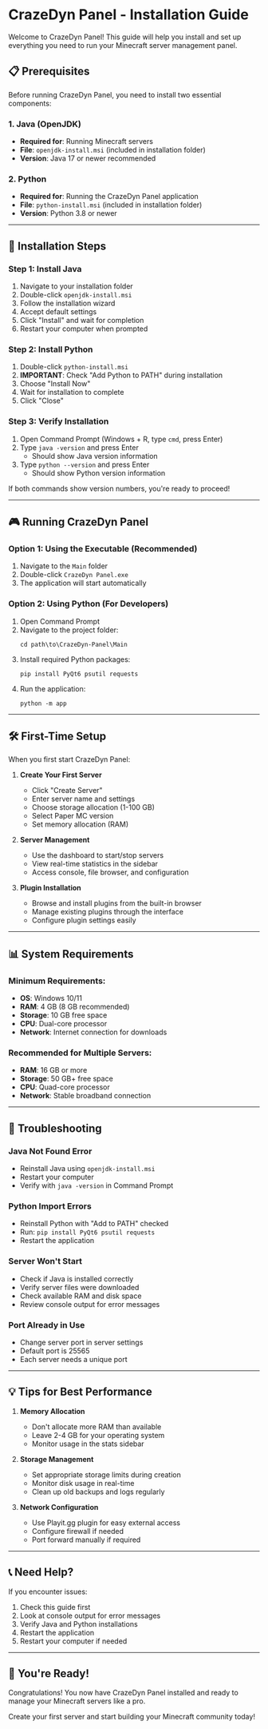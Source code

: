 # CrazeDyn Panel - Installation Guide

Welcome to CrazeDyn Panel! This guide will help you install and set up everything you need to run your Minecraft server management panel.

## 📋 Prerequisites

Before running CrazeDyn Panel, you need to install two essential components:

### 1. Java (OpenJDK)
- **Required for**: Running Minecraft servers
- **File**: `openjdk-install.msi` (included in installation folder)
- **Version**: Java 17 or newer recommended

### 2. Python
- **Required for**: Running the CrazeDyn Panel application
- **File**: `python-install.msi` (included in installation folder)
- **Version**: Python 3.8 or newer

---

## 🚀 Installation Steps

### Step 1: Install Java
1. Navigate to your installation folder
2. Double-click `openjdk-install.msi`
3. Follow the installation wizard
4. Accept default settings
5. Click "Install" and wait for completion
6. Restart your computer when prompted

### Step 2: Install Python
1. Double-click `python-install.msi`
2. **IMPORTANT**: Check "Add Python to PATH" during installation
3. Choose "Install Now"
4. Wait for installation to complete
5. Click "Close"

### Step 3: Verify Installation
1. Open Command Prompt (Windows + R, type `cmd`, press Enter)
2. Type `java -version` and press Enter
   - Should show Java version information
3. Type `python --version` and press Enter
   - Should show Python version information

If both commands show version numbers, you're ready to proceed!

---

## 🎮 Running CrazeDyn Panel

### Option 1: Using the Executable (Recommended)
1. Navigate to the `Main` folder
2. Double-click `CrazeDyn Panel.exe`
3. The application will start automatically

### Option 2: Using Python (For Developers)
1. Open Command Prompt
2. Navigate to the project folder:
   ```
   cd path\to\CrazeDyn-Panel\Main
   ```
3. Install required Python packages:
   ```
   pip install PyQt6 psutil requests
   ```
4. Run the application:
   ```
   python -m app
   ```

---

## 🛠 First-Time Setup

When you first start CrazeDyn Panel:

1. **Create Your First Server**
   - Click "Create Server"
   - Enter server name and settings
   - Choose storage allocation (1-100 GB)
   - Select Paper MC version
   - Set memory allocation (RAM)

2. **Server Management**
   - Use the dashboard to start/stop servers
   - View real-time statistics in the sidebar
   - Access console, file browser, and configuration

3. **Plugin Installation**
   - Browse and install plugins from the built-in browser
   - Manage existing plugins through the interface
   - Configure plugin settings easily

---

## 📊 System Requirements

### Minimum Requirements:
- **OS**: Windows 10/11
- **RAM**: 4 GB (8 GB recommended)
- **Storage**: 10 GB free space
- **CPU**: Dual-core processor
- **Network**: Internet connection for downloads

### Recommended for Multiple Servers:
- **RAM**: 16 GB or more
- **Storage**: 50 GB+ free space
- **CPU**: Quad-core processor
- **Network**: Stable broadband connection

---

## 🔧 Troubleshooting

### Java Not Found Error
- Reinstall Java using `openjdk-install.msi`
- Restart your computer
- Verify with `java -version` in Command Prompt

### Python Import Errors
- Reinstall Python with "Add to PATH" checked
- Run: `pip install PyQt6 psutil requests`
- Restart the application

### Server Won't Start
- Check if Java is installed correctly
- Verify server files were downloaded
- Check available RAM and disk space
- Review console output for error messages

### Port Already in Use
- Change server port in server settings
- Default port is 25565
- Each server needs a unique port

---

## 💡 Tips for Best Performance

1. **Memory Allocation**
   - Don't allocate more RAM than available
   - Leave 2-4 GB for your operating system
   - Monitor usage in the stats sidebar

2. **Storage Management**
   - Set appropriate storage limits during creation
   - Monitor disk usage in real-time
   - Clean up old backups and logs regularly

3. **Network Configuration**
   - Use Playit.gg plugin for easy external access
   - Configure firewall if needed
   - Port forward manually if required

---

## 📞 Need Help?

If you encounter issues:
1. Check this guide first
2. Look at console output for error messages
3. Verify Java and Python installations
4. Restart the application
5. Restart your computer if needed

---

## 🎉 You're Ready!

Congratulations! You now have CrazeDyn Panel installed and ready to manage your Minecraft servers like a pro. 

Create your first server and start building your Minecraft community today!